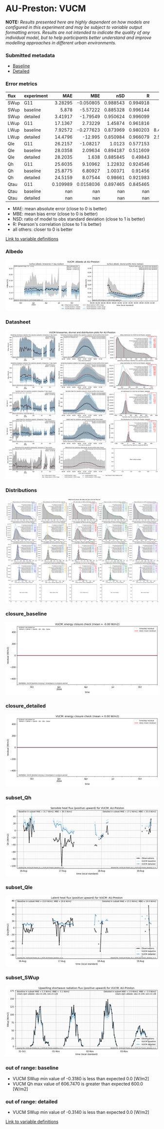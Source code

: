 # AU-Preston: VUCM

**NOTE:** *Results presented here are highly dependent on how models are configured in this experiment and may be subject to variable output formatting errors. Results are not intended to indicate the quality of any individual model, but to help participants better understand and improve modelling approaches in different urban environments.*

### Submitted metadata

- [Baseline](VUCM_AU-Preston_baseline_attrs.md)
- [Detailed](VUCM_AU-Preston_detailed_attrs.md)

### Error metrics

| flux   | experiment   |        MAE |         MBE |        nSD |          R |       5th |      95th |       RMSE |       cRMSE |        AMBE |        1-nSD |          1-R |   nSkewness |   nKurtosis |     Overlap |
|:-------|:-------------|-----------:|------------:|-----------:|-----------:|----------:|----------:|-----------:|------------:|------------:|-------------:|-------------:|------------:|------------:|------------:|
| SWup   | G11          |   3.28295  |  -0.050805  |   0.988543 |   0.994918 |   0.44    |   2.45999 |   4.69791  |   0.10089   |   0.050805  |   0.0114572  |   0.00508199 |   0.0626712 |    0.119357 |   0.0697095 |
| SWup   | baseline     |   5.878    |  -5.57222   |   0.885328 |   0.996144 |   0.582   |  17.51    |   8.62647  |   0.141341  |   5.57222   |   0.114672   |   0.0038559  |   0.09622   |    0.201    |   0.0740256 |
| SWup   | detailed     |   3.41917  |  -1.79549   |   0.950624 |   0.996099 |   0.477   |   7.841   |   4.96164  |   0.0992746 |   1.79549   |   0.0493759  |   0.00390137 |   0.0967764 |    0.193395 |   0.0777629 |
| LWup   | G11          |  17.1367   |   2.73229   |   1.45874  |   0.961816 |  17.26    |  49.72    |  23.99     |   0.567315  |   2.73229   |   0.458742   |   0.0381844  |   0.132128  |    0.193084 |   0.166977  |
| LWup   | baseline     |   7.92572  |  -0.277623  |   0.873969 |   0.980203 |   8.41599 |   7.95899 |   9.44889  |   0.224695  |   0.277623  |   0.126031   |   0.0197969  |   0.189722  |    0.55766  |   0.122634  |
| LWup   | detailed     |  14.4796   | -12.995     |   0.850984 |   0.966079 |   2.56801 |  21.911   |  17.6099   |   0.282735  |  12.995     |   0.149016   |   0.0339215  |   0.257687  |    0.779391 |   0.169468  |
| Qle    | G11          |  26.2157   |  -1.08217   |   1.0123   |   0.577153 |  10.26    |  15.3     |  45.2315   |   0.925339  |   1.08217   |   0.0123048  |   0.422847   |   0.527365  |    0.511782 |   0.209282  |
| Qle    | baseline     |  28.0358   |   2.09634   |   0.894187 |   0.511609 |   9.362   |   3.269   |  45.9973   |   0.940543  |   2.09634   |   0.105813   |   0.488391   |   0.414392  |    0.513855 |   0.142918  |
| Qle    | detailed     |  28.2035   |   1.638     |   0.885845 |   0.49843  |   9.412   |   6.156   |  46.4188   |   0.949556  |   1.638     |   0.114155   |   0.50157    |   0.411512  |    0.483242 |   0.145829  |
| Qh     | G11          |  25.6035   |   9.10962   |   1.22832  |   0.924546 |   3.28    |  56.23    |  45.5867   |   0.487336  |   9.10962   |   0.228323   |   0.0754544  |   0.0971725 |    0.200232 |   0.0708248 |
| Qh     | baseline     |  25.8775   |   6.80927   |   1.00371  |   0.91456  |   0.784   |   1.95    |  38.554    |   0.41416   |   6.80927   |   0.00370793 |   0.0854404  |   0.0239363 |    0.207877 |   0.205931  |
| Qh     | detailed     |  24.5159   |   8.07544   |   0.98661  |   0.921983 |   8.317   |   2.662   |  36.8666   |   0.392586  |   8.07544   |   0.0133901  |   0.0780169  |   0.0736408 |    0.256911 |   0.217409  |
| Qtau   | G11          |   0.109989 |   0.0158036 |   0.897465 |   0.845465 |   0.003   |   0.064   |   0.167136 |   0.536556  |   0.0158036 |   0.102535   |   0.154535   |   0.210977  |    0.395504 |   0.092127  |
| Qtau   | baseline     | nan        | nan         | nan        | nan        | nan       | nan       | nan        | nan         | nan         | nan          | nan          | nan         |  nan        | nan         |
| Qtau   | detailed     | nan        | nan         | nan        | nan        | nan       | nan       | nan        | nan         | nan         | nan          | nan          | nan         |  nan        | nan         |

 - MAE: mean absolute error (close to 0 is better)
 - MBE: mean bias error (close to 0 is better)
 - NSD: ratio of model to obs standard deviation (close to 1 is better)
 - R: Pearson's correlation (close to 1 is better)
 - all others: closer to 0 is better

[Link to variable definitions](../modelattrs/variable_definitions.md)

### <a name="albedo"></a>Albedo
[![VUCM_AU-Preston_Albedo.png](VUCM_AU-Preston_Albedo.png)](VUCM_AU-Preston_Albedo.png)

### <a name="datasheet"></a>Datasheet
[![VUCM_AU-Preston_Datasheet.png](VUCM_AU-Preston_Datasheet.png)](VUCM_AU-Preston_Datasheet.png)

### <a name="distributions"></a>Distributions
[![VUCM_AU-Preston_Distributions.png](VUCM_AU-Preston_Distributions.png)](VUCM_AU-Preston_Distributions.png)

### <a name="closure_baseline"></a>closure_baseline
[![VUCM_AU-Preston_closure_baseline.png](VUCM_AU-Preston_closure_baseline.png)](VUCM_AU-Preston_closure_baseline.png)

### <a name="closure_detailed"></a>closure_detailed
[![VUCM_AU-Preston_closure_detailed.png](VUCM_AU-Preston_closure_detailed.png)](VUCM_AU-Preston_closure_detailed.png)

### <a name="subset_qh"></a>subset_Qh
[![VUCM_AU-Preston_subset_Qh.png](VUCM_AU-Preston_subset_Qh.png)](VUCM_AU-Preston_subset_Qh.png)

### <a name="subset_qle"></a>subset_Qle
[![VUCM_AU-Preston_subset_Qle.png](VUCM_AU-Preston_subset_Qle.png)](VUCM_AU-Preston_subset_Qle.png)

### <a name="subset_swup"></a>subset_SWup
[![VUCM_AU-Preston_subset_SWup.png](VUCM_AU-Preston_subset_SWup.png)](VUCM_AU-Preston_subset_SWup.png)

### out of range: baseline

 - VUCM SWup min value of -0.3180 is less than expected 0.0 [W/m2]
 - VUCM Qh max value of 606.7470 is greater than expected 600.0 [W/m2]

### out of range: detailed

 - VUCM SWup min value of -0.3140 is less than expected 0.0 [W/m2]


[Link to variable definitions](../modelattrs/variable_definitions.md)

